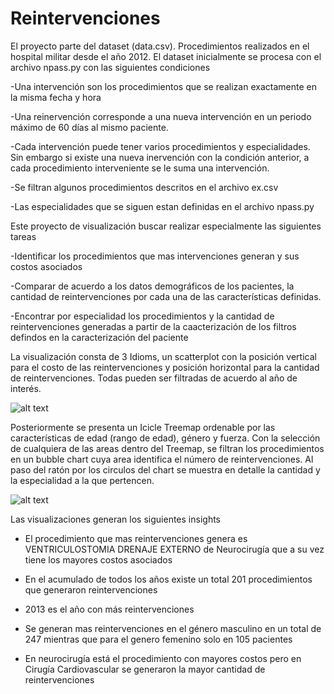 # Reintervenciones

El proyecto parte del dataset (data.csv). Procedimientos realizados en el hospital militar desde el año 2012. El dataset inicialmente se procesa con el archivo npass.py con las siguientes condiciones

  -Una intervención son los procedimientos que se realizan exactamente en la misma fecha y hora
  
  -Una reinervención corresponde a una nueva intervención en un periodo máximo de 60 días al mismo paciente.
  
  -Cada intervención puede tener varios procedimientos y especialidades. Sin embargo si existe una nueva inervención con la condición anterior, a cada procedimiento interveniente se le suma una intervención.
  
  -Se filtran algunos procedimientos descritos en el archivo ex.csv
  
  -Las especialidades que se siguen estan definidas en el archivo npass.py
 
Este proyecto de visualización buscar realizar especialmente las siguientes tareas

  -Identificar los procedimientos que mas intervenciones generan y sus costos asociados
  
  -Comparar de acuerdo a los datos demográficos de los pacientes, la cantidad de reintervenciones por cada una de las características definidas.
  
  -Encontrar por especialidad los procedimientos y la cantidad de reintervenciones generadas a partir de la caacterización de los filtros defindos en la caracterización del paciente
  


La visualización consta de 3 Idioms, un scatterplot con la posición vertical para el costo de las reintervenciones y posición horizontal para la cantidad de reintervenciones. Todas pueden ser filtradas de acuerdo al año de interés.

![alt text](https://alefro77.github.io/reintervenciones2/first.png)

Posteriormente se presenta un Icicle Treemap ordenable por las características de edad (rango de edad), género y fuerza. Con la selección de cualquiera de las areas dentro del Treemap, se filtran los procedimientos en un bubble chart cuya area identifica el número de reintervenciones. Al paso del ratón por los circulos del chart se muestra en detalle la cantidad y la especialidad a la que pertencen.

![alt text](https://alefro77.github.io/reintervenciones2/second.png)

Las visualizaciones generan los siguientes insights

  - El procedimiento que mas reintervenciones genera es VENTRICULOSTOMIA DRENAJE EXTERNO de Neurocirugía que a su vez tiene los mayores costos asociados

  - En el acumulado de todos los años existe un total 201 procedimientos que generaron reintervenciones

  - 2013 es el año con más reintervenciones

  - Se generan mas reintervenciones en el género masculino en un total de 247 mientras que para el genero femenino solo en 105 pacientes

  - En neurocirugía está el procedimiento con mayores costos pero en Cirugía Cardiovascular se generaron la mayor cantidad de reintervenciones




